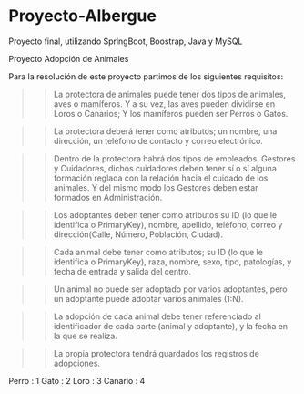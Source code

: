 # Proyecto-Albergue
 Proyecto final, utilizando SpringBoot, Boostrap, Java y MySQL

Proyecto Adopción de Animales

Para la resolución de este proyecto partimos de los siguientes requisitos:

>>La protectora de animales puede tener dos tipos de animales, aves o mamíferos. Y a su vez, las aves pueden dividirse en Loros o Canarios; Y los mamíferos pueden ser Perros o Gatos.

>>La protectora deberá tener como atributos; un nombre, una dirección, un teléfono de contacto y correo electrónico.

>>Dentro de la protectora habrá dos tipos de empleados, Gestores y Cuidadores, dichos cuidadores deben tener sí o sí alguna formación reglada con la relación hacia el cuidado de los animales. Y del mismo modo los Gestores deben estar formados en Administración.

>>Los adoptantes deben tener como atributos su ID (lo que le identifica o PrimaryKey), nombre, apellido, teléfono, correo y dirección(Calle, Número, Población, Ciudad).

>>Cada animal debe tener como atributos; su ID (lo que le identifica o PrimaryKey), raza, nombre, sexo, tipo, patologías, y fecha de entrada y salida del centro.

>>Un animal no puede ser adoptado por varios adoptantes, pero un adoptante puede adoptar varios animales (1:N).

>>La adopción de cada animal debe tener referenciado al identificador de cada parte (animal y adoptante), y la fecha en la que se realiza.

>>La propia protectora tendrá guardados los registros de adopciones.

Perro : 1
Gato : 2
Loro : 3
Canario : 4




